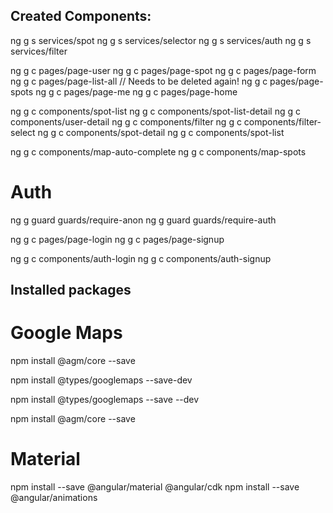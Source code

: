 ## Created Components:

ng g s services/spot
ng g s services/selector
ng g s services/auth
ng g s services/filter



ng g c pages/page-user
ng g c pages/page-spot
ng g c pages/page-form
ng g c pages/page-list-all // Needs to be deleted again!
ng g c pages/page-spots
ng g c pages/page-me
ng g c pages/page-home

ng g c components/spot-list
ng g c components/spot-list-detail
ng g c components/user-detail
ng g c components/filter
ng g c components/filter-select
ng g c components/spot-detail
ng g c components/spot-list

ng g c components/map-auto-complete
ng g c components/map-spots

# Auth

ng g guard guards/require-anon
ng g guard guards/require-auth

ng g c pages/page-login
ng g c pages/page-signup

ng g c components/auth-login
ng g c components/auth-signup

## Installed packages

# Google Maps

npm install @agm/core --save

npm install @types/googlemaps --save-dev

npm install @types/googlemaps --save --dev

npm install @agm/core --save

# Material
npm install --save @angular/material @angular/cdk
npm install --save @angular/animations